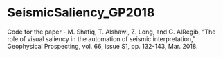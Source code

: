 # SeismicSaliency_GP2018
Code for the paper - M. Shafiq, T. Alshawi, Z. Long, and G. AlRegib, “The role of visual saliency in the automation of seismic interpretation,” Geophysical Prospecting, vol. 66, issue S1, pp. 132-143, Mar. 2018.
